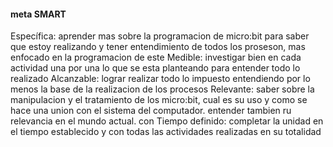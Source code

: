 #### meta SMART
Específica: aprender mas sobre la programacion de micro:bit para saber que estoy realizando y tener entendimiento de todos los proseson, mas enfocado en la programacion de este
Medible: investigar bien en cada actividad una por una lo que se esta planteando para entender todo lo realizado
Alcanzable: lograr realizar todo lo impuesto entendiendo por lo menos la base de la realizacion de los procesos 
Relevante: saber sobre la manipulacion y el tratamiento de los micro:bit, cual es su uso y como se hace una union con el sistema del computador. entender tambien ru relevancia en el mundo actual.
con Tiempo definido: completar la unidad en el tiempo establecido y con todas las actividades realizadas en su totalidad 
